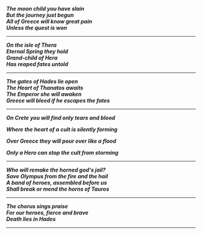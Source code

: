 
***The moon child you have slain*** <br>
***But the journey just begun***  <br>
***All of Greece will know great pain*** <br>
***Unless the quest is won*** <br>

----------
***On the isle of Thera*** <br>
***Eternal Spring they hold*** <br>
***Grand-child of Hera*** <br>
***Has reaped fates untold*** <br>

----

***The gates of Hades lie open*** <br>
***The Heart of Thanatos awaits*** <br>
***The Emperor she will awaken*** <br>
***Greece will bleed if he escapes the fates*** <br>

---

***On Crete you will find only tears and blood***

***Where the heart of a cult is silently forming***

***Over Greece they will pour over like a flood***

***Only a Hero can stop the cult from storming***

-------

***Who will remake the horned god's jail?*** <br>
***Save Olympus from the fire and the hail*** <br>
***A band of heroes, assembled before us*** <br>
***Shall break or mend the horns of Tauros*** <br>

--------

***The chorus sings praise*** <br>
***For our heroes, fierce and brave*** <br>
***Death lies in Hades*** <br>

-------
